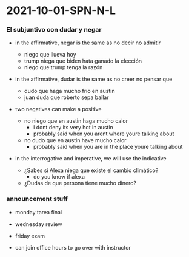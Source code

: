 # 2021-10-01-SPN-N-L
### El subjuntivo con dudar y negar

- in the affirmative, negar is the same as no decir no admitir
  - niego que llueva hoy
  - trump niega que biden hata ganado la elección
  - niego que trump tenga la razón

- in the affirmative, dudar is the same as no creer no pensar que
  - dudo que haga mucho frío en austin
  - juan duda que roberto sepa bailar

- two negatives can make a positive
  - no niego que en austin haga mucho calor
    - i dont deny its very hot in austin 
    - probably said when you arent where youre talking about
  - no dudo que en austin have mucho calor
    - probably said when you are in the place youre talking about 

- in the interrogative and imperative, we will use the indicative

  - ¿Sabes si Alexa niega que existe el cambio climático?
    - do you know if alexa 
  - ¿Dudas de que persona tiene mucho dinero?

### announcement stuff

- monday tarea final
- wednesday review
- friday exam

- can join office hours to go over with instructor